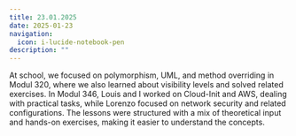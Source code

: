 ```yaml
---
title: 23.01.2025
date: 2025-01-23
navigation:
  icon: i-lucide-notebook-pen
description: ""
---
```


At school, we focused on polymorphism, UML, and method overriding in Modul 320, where we also learned about visibility levels and solved related exercises. In Modul 346, Louis and I worked on Cloud-Init and AWS, dealing with practical tasks, while Lorenzo focused on network security and related configurations. The lessons were structured with a mix of theoretical input and hands-on exercises, making it easier to understand the concepts.


